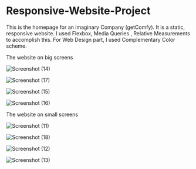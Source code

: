 # Responsive-Website-Project
This is the homepage for an imaginary Company (getComfy). 
It is a static, responsive website. I used Flexbox, Media Queries , Relative Measurements to accomplish this.
For Web Design part, I used Complementary Color scheme.

The website on big screens

![Screenshot (14)](https://user-images.githubusercontent.com/116946235/235432066-3983e364-2e53-4cc8-b279-2020986dff09.png)

![Screenshot (17)](https://user-images.githubusercontent.com/116946235/235432083-b5f9e6d9-24ea-49d7-8cd6-3c96f4fc6487.png)

![Screenshot (15)](https://user-images.githubusercontent.com/116946235/235432159-5dbfe9c0-837f-4899-91c8-79725fea4973.png)

![Screenshot (16)](https://user-images.githubusercontent.com/116946235/235432176-c114b9cc-8216-4037-ab77-55178fdff089.png)

The website on small screens

![Screenshot (11)](https://user-images.githubusercontent.com/116946235/235432247-545d2f8f-8669-49bd-9ee0-f0e6d016d6d5.png)

![Screenshot (18)](https://user-images.githubusercontent.com/116946235/235432262-6509b2cf-ed32-47ff-b5da-fd266edeb640.png)

![Screenshot (12)](https://user-images.githubusercontent.com/116946235/235432324-247e8fac-dc07-497e-87ca-c03a08f0a15c.png)

![Screenshot (13)](https://user-images.githubusercontent.com/116946235/235432344-0b0c4824-f350-4440-950b-7a1d04a75789.png)
